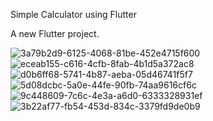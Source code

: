 Simple Calculator using Flutter

A new Flutter project.

![3a79b2d9-6125-4068-81be-452e4715f600](https://github.com/Nour-2003/Simple_Calculator/assets/102908746/cf81a7d4-0097-4721-927c-b57967ee55c3)
![eceab155-c616-4cfb-8fab-4b1d5a372ac8](https://github.com/Nour-2003/Simple_Calculator/assets/102908746/5478f4c2-5c05-41fb-b879-8fa42fd092a9)
![d0b6ff68-5741-4b87-aeba-05d46741f5f7](https://github.com/Nour-2003/Simple_Calculator/assets/102908746/1952cded-c43a-416e-9eed-f75a864691b8)
![5d08dcbc-5a0e-44fe-90fb-74aa9616cf6c](https://github.com/Nour-2003/Simple_Calculator/assets/102908746/2e64edd3-a4be-4122-9f1a-cfd9820b52d2)
![9c448609-7c6c-4e3a-a6d0-6333328931ef](https://github.com/Nour-2003/Simple_Calculator/assets/102908746/58df1541-f92a-4e15-8342-281adc2220d8)
![3b22af77-fb54-453d-834c-3379fd9de0b9](https://github.com/Nour-2003/Simple_Calculator/assets/102908746/2fe53e6a-9450-4424-b33a-28e0dcee1957)
